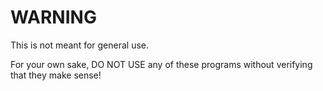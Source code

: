 # WARNING

This is not meant for general use.

For your own sake, DO NOT USE any of these programs without verifying that they
make sense!
